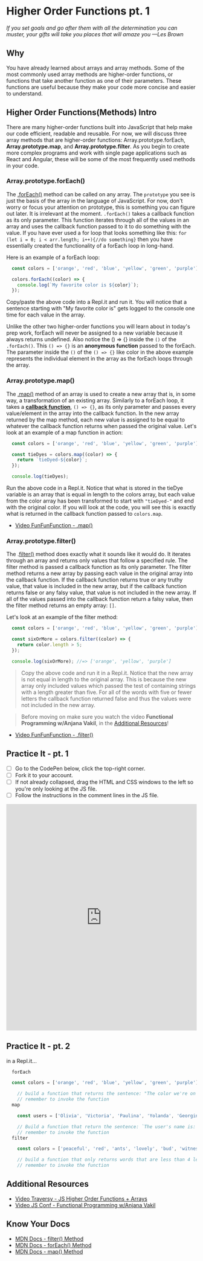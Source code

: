 # Higher Order Functions pt. 1

*If you set goals and go after them with all the determination you can muster, your gifts will take you places that will amaze you —Les Brown*

## Why

You have already learned about arrays and array methods. Some of the most commonly used array methods are higher-order functions, or functions that take another function as one of their parameters. These functions are useful because they make your code more concise and easier to understand.

## Higher Order Functions(Methods) Intro

There are many higher-order functions built into JavaScript that help make our code efficient, readable and reusable. For now, we will discuss three array methods that are higher-order functions: Array.prototype.forEach, **Array.prototype.map**, and **Array.prototype.filter**. As you begin to create more complex programs and work with single page applications such as React and Angular, these will be some of the most frequently used methods in your code.

### Array.prototype.forEach()

The [.forEach()](https://developer.mozilla.org/en-US/docs/Web/JavaScript/Reference/Global_Objects/Array/forEach) method can be called on any array. The `prototype` you see is just the basis of the array in the language of JavaScript. For now, don't worry or focus your attention on prototype, this is something you can figure out later. It is irrelevant at the moment. `.forEach()` takes a callback function as its only parameter. This function iterates through all of the values in an array and uses the callback function passed to it to do something with the value. If you have ever used a for loop that looks something like this: `for (let i = 0; i < arr.length; i++){//do something}` then you have essentially created the functionality of a forEach loop in long-hand.

Here is an example of a forEach loop:

```javascript
  const colors = ['orange', 'red', 'blue', 'yellow', 'green', 'purple'];

  colors.forEach((color) => {
    console.log(`My favorite color is ${color}`);
  });
```

Copy/paste the above code into a Repl.it and run it. You will notice that a sentence starting with "My favorite color is" gets logged to the console one time for each value in the array.

Unlike the other two higher-order functions you will learn about in today's prep work, forEach will never be assigned to a new variable because it always returns undefined. Also notice the () => {} inside the `()` of the `.forEach()`. This `() => {}` is an **anonymous function** passed to the forEach. The parameter inside the `()` of the `() => {}` like color in the above example represents the individual element in the array as the forEach loops through the array.

### Array.prototype.map()

The [.map()](https://developer.mozilla.org/en-US/docs/Web/JavaScript/Reference/Global_Objects/Array/map) method of an array is used to create a new array that is, in some way, a transformation of an existing array. Similarly to a forEach loop, it takes a **[callback function](https://javascriptissexy.com/understand-javascript-callback-functions-and-use-them/)**, `() => {}`, as its only parameter and passes every value/element in the array into the callback function. In the new array returned by the map method, each new value is assigned to be equal to whatever the callback function returns when passed the original value. Let's look at an example of a map function in action:

```javascript
  const colors = ['orange', 'red', 'blue', 'yellow', 'green', 'purple'];

  const tieDyes = colors.map((color) => {
    return `tieDyed-${color}`;
  });

  console.log(tieDyes);
```

Run the above code in a Repl.it. Notice that what is stored in the tieDye variable is an array that is equal in length to the colors array, but each value from the color array has been transformed to start with `"tieDyed-"` and end with the original color. If you will look at the code, you will see this is exactly what is returned in the callback function passed to `colors.map`.

* [Video FunFunFunction - .map()](https://youtu.be/bCqtb-Z5YGQ)

### Array.prototype.filter()

The .[filter()](https://developer.mozilla.org/en-US/docs/Web/JavaScript/Reference/Global_Objects/Array/filter) method does exactly what it sounds like it would do. It iterates through an array and returns only values that follow a specified rule. The filter method is passed a callback function as its only parameter. The filter method returns a new array by passing each value in the original array into the callback function. If the callback function returns true or any truthy value, that value is included in the new array, but if the callback function returns false or any falsy value, that value is not included in the new array. If all of the values passed into the callback function return a falsy value, then the filter method returns an empty array: `[]`.

Let's look at an example of the filter method:

```javascript
  const colors = ['orange', 'red', 'blue', 'yellow', 'green', 'purple'];

  const sixOrMore = colors.filter((color) => {
    return color.length > 5;
  });

  console.log(sixOrMore); //=> ['orange', 'yellow', 'purple']
```

  > Copy the above code and run it in a Repl.it. Notice that the new array is not equal in length to the original array. This is because the new array only included values which passed the test of containing strings with a length greater than five. For all of the words with five or fewer letters the callback function returned false and thus the values were not included in the new array.

  > Before moving on make sure you watch the video **Functional Programming w/Anjana Vakil**, in the [Additional Resources](#additional-resources)!

* [Video FunFunFunction - .filter()](https://youtu.be/BMUiFMZr7vk)

## Practice It - pt. 1

- [ ] Go to the CodePen below, click the top-right corner.
- [ ] Fork it to your account.
- [ ] If not already collapsed, drag the HTML and CSS windows to the left so you're only looking at the JS file.
- [ ] Follow the instructions in the comment lines in the JS file.

<iframe height="600" style="width: 100%;" scrolling="no" title="Higher-Order Functions Part I - Practice" src="https://codepen.io/kdybvig/embed/darmmQ?height=265&theme-id=dark&default-tab=js,result" frameborder="no" allowtransparency="true" allowfullscreen="true">
  See the Pen <a href='https://codepen.io/kdybvig/pen/darmmQ'>Higher-Order Functions Part I - Practice</a> by Keith
  (<a href='https://codepen.io/kdybvig'>@kdybvig</a>) on <a href='https://codepen.io'>CodePen</a>.
</iframe>

## Practice It - pt. 2

in a Repl.it...

```javascript
  forEach

  const colors = ['orange', 'red', 'blue', 'yellow', 'green', 'purple'];

    // build a function that returns the sentence: "The color we're on right now is: orange"
    // remember to invoke the function
  map

    const users = ['Olivia', 'Victoria', 'Paulina', 'Yolanda', 'Georgina', 'Bill'];

    // Build a function that return the sentence: `The user's name is: ${name}`
    // remember to invoke the function
  filter

    const colors = ['peaceful', 'red', 'ants', 'lovely', 'bud', 'witness', 'purple', 'clouds'];

    // build a function that only returns words that are less than 4 letters in length
    // remember to invoke the function
```



## Additional Resources

* [Video Traversy - JS Higher Order Functions + Arrays](https://youtu.be/rRgD1yVwIvE)
* [Video JS Conf - Functional Programming w/Anjana Vakil](https://youtu.be/e-5obm1G_FY)

## Know Your Docs

* [MDN Docs - filter() Method](https://developer.mozilla.org/en-US/docs/Web/JavaScript/Reference/Global_Objects/Array/filter)
* [MDN Docs - forEach() Method](https://developer.mozilla.org/en-US/docs/Web/JavaScript/Reference/Global_Objects/Array/forEach)
* [MDN Docs - map() Method](https://developer.mozilla.org/en-US/docs/Web/JavaScript/Reference/Global_Objects/Array/map)

<!-- 

* [Video - ]()
* [Video - ]()

```javascript

```

- [ ] Task Two
    *  [ ] Task Two.a
    *  [ ] Task Two.b
    *  [ ] Task Two.c


| Method      | Description                          |
| ----------- | ------------------------------------ |
| `GET`       | Fetch resource                       |
| `PUT`       | Update resource |
| `DELETE`    | Delete resource |


* [MDN Docs - ...]()

- [ ] ...
- [ ] ...


```javascript

``` 

- [ ] ...
- [ ] ...
  * [ ] ...
  * [ ] ... 

    `line numbers`
:do you like 'em?

++slash++

https://facelessuser.github.io/pymdown-extensions/extensions/keys/ 

=== "Javascript"

    ```javascript
    ```

=== "Python"

  ```python
  ```

cp workspace/resources/templateFile.md docs/module-

-->